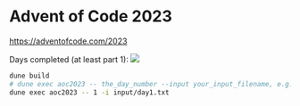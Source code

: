 # Advent of Code 2023
https://adventofcode.com/2023

Days completed (at least part 1): ![](https://geps.dev/progress/60)

```bash
dune build
# dune exec aoc2023 -- the_day_number --input your_input_filename, e.g.:
dune exec aoc2023 -- 1 -i input/day1.txt
```
